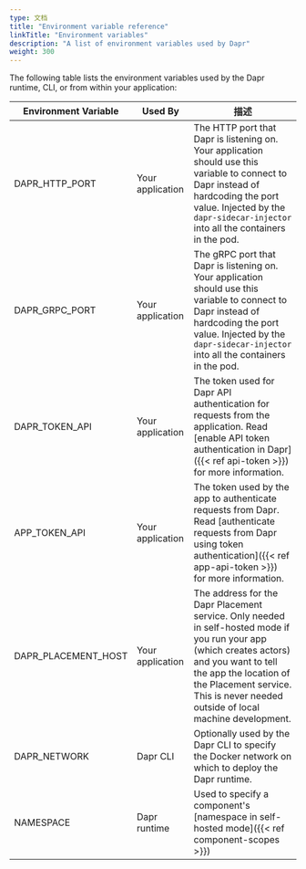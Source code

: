 ```yaml
---
type: 文档
title: "Environment variable reference"
linkTitle: "Environment variables"
description: "A list of environment variables used by Dapr"
weight: 300
---
```


The following table lists the environment variables used by the Dapr runtime, CLI, or from within your application:

| Environment Variable  | Used By          | 描述                                                                                                                                                                                                                                                    |
| --------------------- | ---------------- | ----------------------------------------------------------------------------------------------------------------------------------------------------------------------------------------------------------------------------------------------------- |
| DAPR_HTTP_PORT      | Your application | The HTTP port that Dapr is listening on. Your application should use this variable to connect to Dapr instead of hardcoding the port value. Injected by the `dapr-sidecar-injector` into all the containers in the pod.                               |
| DAPR_GRPC_PORT      | Your application | The gRPC port that Dapr is listening on. Your application should use this variable to connect to Dapr instead of hardcoding the port value. Injected by the `dapr-sidecar-injector` into all the containers in the pod.                               |
| DAPR_TOKEN_API      | Your application | The token used for Dapr API authentication for requests from the application. Read [enable API token authentication in Dapr]({{< ref api-token >}}) for more information.                                                                             |
| APP_TOKEN_API       | Your application | The token used by the app to authenticate requests from Dapr. Read [authenticate requests from Dapr using token authentication]({{< ref app-api-token >}}) for more information.                                                                      |
| DAPR_PLACEMENT_HOST | Your application | The address for the Dapr Placement service. Only needed in self-hosted mode if you run your app (which creates actors) and you want to tell the app the location of the Placement service. This is never needed outside of local machine development. |
| DAPR_NETWORK          | Dapr CLI         | Optionally used by the Dapr CLI to specify the Docker network on which to deploy the Dapr runtime.                                                                                                                                                    |
| NAMESPACE             | Dapr runtime     | Used to specify a component's [namespace in self-hosted mode]({{< ref component-scopes >}})                                                                                                                                                           |
